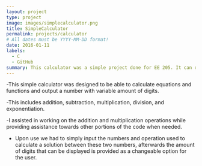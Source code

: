 ```yaml
---
layout: project
type: project
image: images/simplecalculator.png
title: SimpleCalculator
permalink: projects/calculator
# All dates must be YYYY-MM-DD format!
date: 2016-01-11
labels:
  - C
  - GitHub
summary: This calculator was a simple project done for EE 205. It can do simple calculations providing variable-digit outputs.
---
```

-This simple calculator was designed to be able to calculate equations and functions and output a number with variable amount of digits. 

-This includes addition, subtraction, multiplication, division, and exponentiation.

-I assisted in working on the addition and multiplication operations while providing assistance towards other portions of the code when needed.

- Upon use we had to simply input the numbers and operation used to calculate a solution between these two numbers, afterwards the amount of digits that can be displayed is provided as a changeable option for the user.
